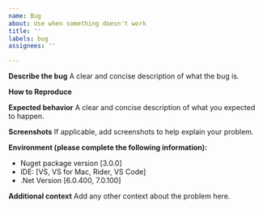 ```yaml
---
name: Bug
about: Use when something doesn't work
title: ''
labels: bug
assignees: ''

---
```


**Describe the bug**
A clear and concise description of what the bug is.

**How to Reproduce**

**Expected behavior**
A clear and concise description of what you expected to happen.

**Screenshots**
If applicable, add screenshots to help explain your problem.

**Environment (please complete the following information):**
 - Nuget package version [3.0.0]
 - IDE: [VS, VS for Mac, Rider, VS Code]
 - .Net Version [6.0.400, 7.0.100]

**Additional context**
Add any other context about the problem here.
